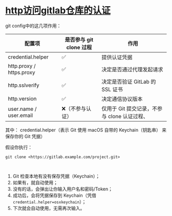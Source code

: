 # [http访问gitlab仓库的认证](https://github.com/silver-blinder/GitBlog/issues/2)

<p>git config中的这几项作用：</p>

配置项 | 是否参与 git clone 过程 | 作用
-- | -- | --
credential.helper | ✅ | 提供认证凭据
http.proxy / https.proxy | ✅ | 决定是否通过代理发起请求
http.sslverify | ✅ | 决定是否验证 GitLab 的 SSL 证书
http.version | ✅ | 决定通信协议版本
user.name / user.email | ❌（不参与认证） | 仅用于 Git 提交记录，不参与 clone 认证过程、


<p>其中：
credential.helper（表示 Git 使用 macOS 自带的 Keychain（钥匙串） 来保存你的 Git 凭据）</p>
<p>假设你执行：</p>
<pre><code class="language-bash">git clone &lt;https://gitlab.example.com/project.git&gt;

</code></pre>
<ol>
<li>Git 检查本地有没有保存凭据（Keychain）；</li>
<li>如果有，就自动使用；</li>
<li>没有的话，会弹出让你输入用户名和密码/Token；</li>
<li>成功后，会将凭据保存到 Keychain（凭借 <code>credential.helper=osxkeychain</code>）；</li>
<li>下次就会自动使用，无需再次输入。</li>
</ol>
<!-- notionvc: 26714734-7f8b-4660-98c0-38af3da030b5 -->